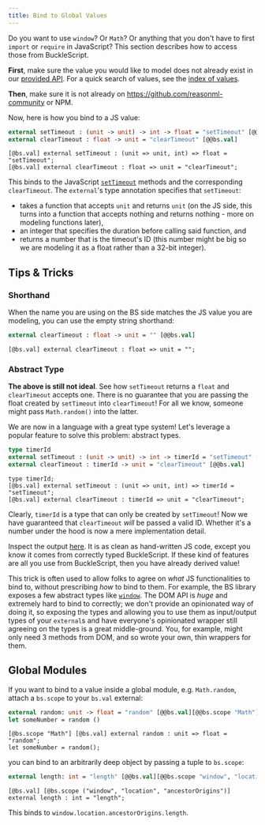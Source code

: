 ```yaml
---
title: Bind to Global Values
---
```


Do you want to use `window`? Or `Math`? Or anything that you don't have to first `import` or `require` in JavaScript? This section describes how to access those from BuckleScript.

**First**, make sure the value you would like to model does not already exist in our [provided API](https://bucklescript.github.io/bucklescript/api/). For a quick search of values, see the [index of values](https://bucklescript.github.io/bucklescript/api/index_values.html).

**Then**, make sure it is not already on https://github.com/reasonml-community or NPM.

Now, here is how you bind to a JS value:

```ocaml
external setTimeout : (unit -> unit) -> int -> float = "setTimeout" [@@bs.val]
external clearTimeout : float -> unit = "clearTimeout" [@@bs.val]
```

```reason
[@bs.val] external setTimeout : (unit => unit, int) => float = "setTimeout";
[@bs.val] external clearTimeout : float => unit = "clearTimeout";
```

This binds to the JavaScript [`setTimeout`](https://developer.mozilla.org/en-US/docs/Web/API/WindowOrworkerGlobalScope/setTimeout) methods and the corresponding `clearTimeout`. The `external`'s type annotation specifies that `setTimeout`:

- takes a function that accepts `unit` and returns `unit` (on the JS side, this turns into a function that accepts nothing and returns nothing - more on modeling functions later),
- an integer that specifies the duration before calling said function, and
- returns a number that is the timeout's ID (this number might be big so we are modeling it as a float rather than a 32-bit integer).

## Tips & Tricks

### Shorthand

When the name you are using on the BS side matches the JS value you are modeling, you can use the empty string shorthand:

```ocaml
external clearTimeout : float -> unit = "" [@@bs.val]
```

```reason
[@bs.val] external clearTimeout : float => unit = "";
```

### Abstract Type

**The above is still not ideal**. See how `setTimeout` returns a `float` and `clearTimeout` accepts one. There is no guarantee that you are passing the float created by `setTimeout` into `clearTimeout`! For all we know, someone might pass `Math.random()` into the latter.

We are now in a language with a great type system! Let's leverage a popular feature to solve this problem: abstract types.

```ocaml
type timerId
external setTimeout : (unit -> unit) -> int -> timerId = "setTimeout" [@@bs.val]
external clearTimeout : timerId -> unit = "clearTimeout" [@@bs.val]
```

```reason
type timerId;
[@bs.val] external setTimeout : (unit => unit, int) => timerId = "setTimeout";
[@bs.val] external clearTimeout : timerId => unit = "clearTimeout";
```

Clearly, `timerId` is a type that can only be created by `setTimeout`! Now we have guaranteed that `clearTimeout` _will_ be passed a valid ID. Whether it's a number under the hood is now a mere implementation detail.

Inspect the output [here](https://reasonml.github.io/en/try.html?rrjsx=true&reason=C4TwDgpgBMCWC2EBOBJAJgbgFAG0ACARgM4B0AbgIYA2AulBAB7DIB21UREwAKghAPYBXYFABcUABSCWsEQF4AfFGmyANFFgtgASiiKYfVGj1QARJx58hwU9nzFy1Oo2ZI2VKAGMqECkl6I1mIGiEZ6SiryZt6+-lbCtlhYPiKwxnIcXAECwhISuvoAUqRU-ADmEqYAFhBUpaba6gCMAAwt2thYMX7Z1hJpHUA). It is as clean as hand-written JS code, except you know it comes from correctly typed BuckleScript. If these kind of features are all you use from BuckleScript, then you have already derived value!

This trick is often used to allow folks to agree on _what_ JS functionalities to bind to, without prescribing _how_ to bind to them. For example, the BS library exposes a few abstract types like [`window`](https://bucklescript.github.io/bucklescript/api/Dom.html#TYPEwindow). The DOM API is _huge_ and extremely hard to bind to correctly; we don't provide an opinionated way of doing it, so exposing the types and allowing you to use them as input/output types of your `external`s and have everyone's opinionated wrapper still agreeing on the types is a great middle-ground. You, for example, might only need 3 methods from DOM, and so wrote your own, thin wrappers for them.

## Global Modules

If you want to bind to a value inside a global module, e.g. `Math.random`, attach a `bs.scope` to your `bs.val` external:

```ocaml
external random: unit -> float = "random" [@@bs.val][@@bs.scope "Math"]
let someNumber = random ()
```

```reason
[@bs.scope "Math"] [@bs.val] external random : unit => float = "random";
let someNumber = random();
```

you can bind to an arbitrarily deep object by passing a tuple to `bs.scope`:

```ocaml
external length: int = "length" [@@bs.val][@@bs.scope "window", "location", "ancestorOrigins"]
```

```reason
[@bs.val] [@bs.scope ("window", "location", "ancestorOrigins")] external length : int = "length";
```

This binds to `window.location.ancestorOrigins.length`.


